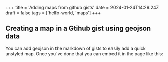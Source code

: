 +++
title = 'Adding maps from github gists'
date = 2024-01-24T14:29:24Z
draft = false
tags = ['hello-world, 'maps'] 
+++

## Creating a map in a Gtihub gist using geojson data
You can add geojson in the markdown of gists to easily add a quick unstyled map. Once you've done that you can embed it in the page like this:

<script src="https://gist.github.com/willreddin/3b4f41a0a6b3fa433932d6b8c66301ed.js"></script>


